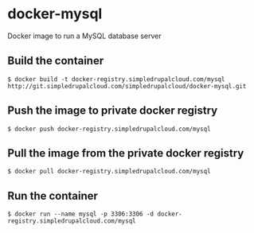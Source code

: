 docker-mysql
============

Docker image to run a MySQL database server

Build the container
-------------------

`$ docker build -t docker-registry.simpledrupalcloud.com/mysql http://git.simpledrupalcloud.com/simpledrupalcloud/docker-mysql.git`

Push the image to private docker registry
-----------------------------------------

`$ docker push docker-registry.simpledrupalcloud.com/mysql`

Pull the image from the private docker registry
-----------------------------------------------

`$ docker pull docker-registry.simpledrupalcloud.com/mysql`

Run the container
-----------------

`$ docker run --name mysql -p 3306:3306 -d docker-registry.simpledrupalcloud.com/mysql`